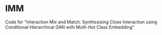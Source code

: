 # IMM
Code for "Interaction Mix and Match: Synthesizing Close Interaction using Conditional Hierarchical GAN with Multi-Hot Class Embedding"
